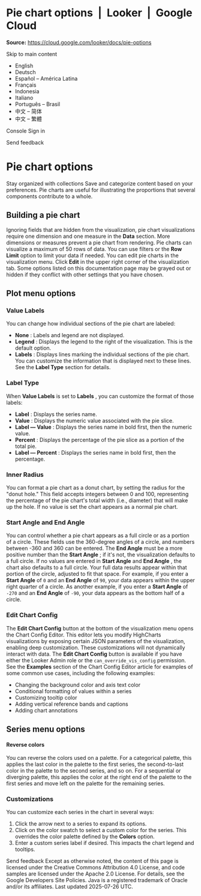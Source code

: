 # Pie chart options  |  Looker  |  Google Cloud

**Source:** https://cloud.google.com/looker/docs/pie-options

Skip to main content 
  * English
  * Deutsch
  * Español – América Latina
  * Français
  * Indonesia
  * Italiano
  * Português – Brasil
  * 中文 – 简体
  * 中文 – 繁體

Console  Sign in




Send feedback 
#  Pie chart options
Stay organized with collections  Save and categorize content based on your preferences. 
Pie charts are useful for illustrating the proportions that several components contribute to a whole.
## Building a pie chart
Ignoring fields that are hidden from the visualization, pie chart visualizations require one dimension and one measure in the **Data** section. More dimensions or measures prevent a pie chart from rendering.
Pie charts can visualize a maximum of 50 rows of data. You can use filters or the **Row Limit** option to limit your data if needed.
You can edit pie charts in the visualization menu. Click **Edit** in the upper right corner of the visualization tab.
Some options listed on this documentation page may be grayed out or hidden if they conflict with other settings that you have chosen.
## Plot menu options
### Value Labels
You can change how individual sections of the pie chart are labeled:
  * **None** : Labels and legend are not displayed.
  * **Legend** : Displays the legend to the right of the visualization. This is the default option.
  * **Labels** : Displays lines marking the individual sections of the pie chart. You can customize the information that is displayed next to these lines. See the **Label Type** section for details.


### Label Type
When **Value Labels** is set to **Labels** , you can customize the format of those labels:
  * **Label** : Displays the series name.
  * **Value** : Displays the numeric value associated with the pie slice.
  * **Label — Value** : Displays the series name in bold first, then the numeric value.
  * **Percent** : Displays the percentage of the pie slice as a portion of the total pie.
  * **Label — Percent** : Displays the series name in bold first, then the percentage.


### Inner Radius
You can format a pie chart as a donut chart, by setting the radius for the "donut hole." This field accepts integers between 0 and 100, representing the percentage of the pie chart's total width (i.e., diameter) that will make up the hole. If no value is set the chart appears as a normal pie chart.
### Start Angle and End Angle
You can control whether a pie chart appears as a full circle or as a portion of a circle. These fields use the 360-degree angles of a circle, and numbers between -360 and 360 can be entered. The **End Angle** must be a more positive number than the **Start Angle** ; if it's not, the visualization defaults to a full circle. If no values are entered in **Start Angle** and **End Angle** , the chart also defaults to a full circle. Your full data results appear within that portion of the circle, adjusted to fit that space.
For example, if you enter a **Start Angle** of `0` and an **End Angle** of `90`, your data appears within the upper right quarter of a circle.
As another example, if you enter a **Start Angle** of `-270` and an **End Angle** of `-90`, your data appears as the bottom half of a circle.
### Edit Chart Config
The **Edit Chart Config** button at the bottom of the visualization menu opens the Chart Config Editor. This editor lets you modify HighCharts visualizations by exposing certain JSON parameters of the visualization, enabling deep customization. These customizations will not dynamically interact with data.
The **Edit Chart Config** button is available if you have either the Looker Admin role or the `can_override_vis_config` permission.
See the **Examples** section of the Chart Config Editor article for examples of some common use cases, including the following examples:
  * Changing the background color and axis text color
  * Conditional formatting of values within a series
  * Customizing tooltip color
  * Adding vertical reference bands and captions
  * Adding chart annotations


## Series menu options
#### Reverse colors
You can reverse the colors used on a palette. For a categorical palette, this applies the last color in the palette to the first series, the second-to-last color in the palette to the second series, and so on. For a sequential or diverging palette, this applies the color at the right end of the palette to the first series and move left on the palette for the remaining series.
### Customizations
You can customize each series in the chart in several ways:
  1. Click the arrow next to a series to expand its options.
  2. Click on the color swatch to select a custom color for the series. This overrides the color palette defined by the **Colors** option.
  3. Enter a custom series label if desired. This impacts the chart legend and tooltips.


Send feedback 
Except as otherwise noted, the content of this page is licensed under the Creative Commons Attribution 4.0 License, and code samples are licensed under the Apache 2.0 License. For details, see the Google Developers Site Policies. Java is a registered trademark of Oracle and/or its affiliates.
Last updated 2025-07-26 UTC.


